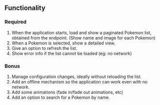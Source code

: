 ## Functionality

### Required

1. When the application starts, load and show a paginated Pokemon list, obtained from
the endpoint. (Show name and image for each Pokemon)
2. When a Pokemon is selected, show a detailed view.
3. Give an option to refresh the list.
4. Show error info if the list cannot be loaded (eg: no network)

### Bonus

1. Manage configuration changes, ideally without reloading the list.
2. Add an offline mechanism so the application can work even with no network.
3. Add some animations (fade in/fade out animations, etc)
4. Add an option to search for a Pokemon by name.
